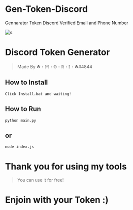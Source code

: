 # Gen-Token-Discord
Gennarator Token Discord Verified Email and Phone Number

![s](https://cdn.discordapp.com/attachments/929044420488212541/932543666780766238/Mori2.png)

# Discord Token Generator
> Made By ☘・𝕄・𝕆・ℝ・𝕀・☘#4844
## How to Install

```
Click Install.bat and waiting!
```

## How to Run

```
python main.py
```
## or
```
node index.js
```

# Thank you for using my tools
> You can use it for free!

# **Enjoin with your Token :)**
